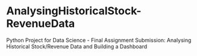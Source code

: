 # AnalysingHistoricalStock-RevenueData
Python Project for Data Science - Final Assignment Submission: Analysing Historical Stock/Revenue Data and Building a Dashboard
